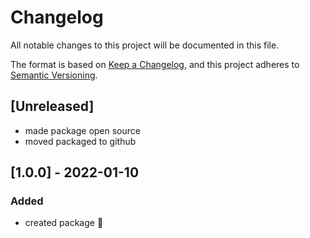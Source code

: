 # Changelog

All notable changes to this project will be documented in this file.

The format is based on [Keep a Changelog](https://keepachangelog.com/en/1.0.0/),
and this project adheres to [Semantic Versioning](https://semver.org/spec/v2.0.0.html).

## [Unreleased]
-   made package open source
-   moved packaged to github
## [1.0.0] - 2022-01-10
### Added
-   created package :tada: 


